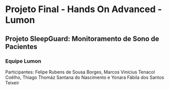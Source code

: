 # Projeto Final - Hands On Advanced - Lumon

## Projeto SleepGuard: Monitoramento de Sono de Pacientes

### Equipe Lumon
Participantes: Felipe Rubens de Sousa Borges, Marcos Vinícius Tenacol Coêlho, Thiago
Thomáz Santana do Nascimento e Yonara Fábila dos Santos Teixeir
